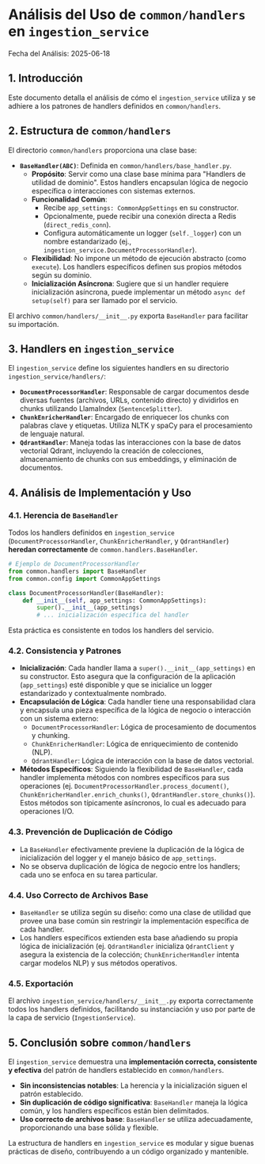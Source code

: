 # Análisis del Uso de `common/handlers` en `ingestion_service`

Fecha del Análisis: 2025-06-18

## 1. Introducción

Este documento detalla el análisis de cómo el `ingestion_service` utiliza y se adhiere a los patrones de handlers definidos en `common/handlers`.

## 2. Estructura de `common/handlers`

El directorio `common/handlers` proporciona una clase base:

- **`BaseHandler(ABC)`**: Definida en `common/handlers/base_handler.py`.
    - **Propósito**: Servir como una clase base mínima para "Handlers de utilidad de dominio". Estos handlers encapsulan lógica de negocio específica o interacciones con sistemas externos.
    - **Funcionalidad Común**: 
        - Recibe `app_settings: CommonAppSettings` en su constructor.
        - Opcionalmente, puede recibir una conexión directa a Redis (`direct_redis_conn`).
        - Configura automáticamente un logger (`self._logger`) con un nombre estandarizado (ej., `ingestion_service.DocumentProcessorHandler`).
    - **Flexibilidad**: No impone un método de ejecución abstracto (como `execute`). Los handlers específicos definen sus propios métodos según su dominio.
    - **Inicialización Asíncrona**: Sugiere que si un handler requiere inicialización asíncrona, puede implementar un método `async def setup(self)` para ser llamado por el servicio.

El archivo `common/handlers/__init__.py` exporta `BaseHandler` para facilitar su importación.

## 3. Handlers en `ingestion_service`

El `ingestion_service` define los siguientes handlers en su directorio `ingestion_service/handlers/`:

- **`DocumentProcessorHandler`**: Responsable de cargar documentos desde diversas fuentes (archivos, URLs, contenido directo) y dividirlos en chunks utilizando LlamaIndex (`SentenceSplitter`).
- **`ChunkEnricherHandler`**: Encargado de enriquecer los chunks con palabras clave y etiquetas. Utiliza NLTK y spaCy para el procesamiento de lenguaje natural.
- **`QdrantHandler`**: Maneja todas las interacciones con la base de datos vectorial Qdrant, incluyendo la creación de colecciones, almacenamiento de chunks con sus embeddings, y eliminación de documentos.

## 4. Análisis de Implementación y Uso

### 4.1. Herencia de `BaseHandler`

Todos los handlers definidos en `ingestion_service` (`DocumentProcessorHandler`, `ChunkEnricherHandler`, y `QdrantHandler`) **heredan correctamente** de `common.handlers.BaseHandler`.

```python
# Ejemplo de DocumentProcessorHandler
from common.handlers import BaseHandler
from common.config import CommonAppSettings

class DocumentProcessorHandler(BaseHandler):
    def __init__(self, app_settings: CommonAppSettings):
        super().__init__(app_settings)
        # ... inicialización específica del handler
```
Esta práctica es consistente en todos los handlers del servicio.

### 4.2. Consistencia y Patrones

- **Inicialización**: Cada handler llama a `super().__init__(app_settings)` en su constructor. Esto asegura que la configuración de la aplicación (`app_settings`) esté disponible y que se inicialice un logger estandarizado y contextualmente nombrado.
- **Encapsulación de Lógica**: Cada handler tiene una responsabilidad clara y encapsula una pieza específica de la lógica de negocio o interacción con un sistema externo:
    - `DocumentProcessorHandler`: Lógica de procesamiento de documentos y chunking.
    - `ChunkEnricherHandler`: Lógica de enriquecimiento de contenido (NLP).
    - `QdrantHandler`: Lógica de interacción con la base de datos vectorial.
- **Métodos Específicos**: Siguiendo la flexibilidad de `BaseHandler`, cada handler implementa métodos con nombres específicos para sus operaciones (ej. `DocumentProcessorHandler.process_document()`, `ChunkEnricherHandler.enrich_chunks()`, `QdrantHandler.store_chunks()`). Estos métodos son típicamente asíncronos, lo cual es adecuado para operaciones I/O.

### 4.3. Prevención de Duplicación de Código

- La `BaseHandler` efectivamente previene la duplicación de la lógica de inicialización del logger y el manejo básico de `app_settings`.
- No se observa duplicación de lógica de negocio entre los handlers; cada uno se enfoca en su tarea particular.

### 4.4. Uso Correcto de Archivos Base

- `BaseHandler` se utiliza según su diseño: como una clase de utilidad que provee una base común sin restringir la implementación específica de cada handler.
- Los handlers específicos extienden esta base añadiendo su propia lógica de inicialización (ej. `QdrantHandler` inicializa `QdrantClient` y asegura la existencia de la colección; `ChunkEnricherHandler` intenta cargar modelos NLP) y sus métodos operativos.

### 4.5. Exportación

El archivo `ingestion_service/handlers/__init__.py` exporta correctamente todos los handlers definidos, facilitando su instanciación y uso por parte de la capa de servicio (`IngestionService`).

## 5. Conclusión sobre `common/handlers`

El `ingestion_service` demuestra una **implementación correcta, consistente y efectiva** del patrón de handlers establecido en `common/handlers`.

- **Sin inconsistencias notables**: La herencia y la inicialización siguen el patrón establecido.
- **Sin duplicación de código significativa**: `BaseHandler` maneja la lógica común, y los handlers específicos están bien delimitados.
- **Uso correcto de archivos base**: `BaseHandler` se utiliza adecuadamente, proporcionando una base sólida y flexible.

La estructura de handlers en `ingestion_service` es modular y sigue buenas prácticas de diseño, contribuyendo a un código organizado y mantenible.
